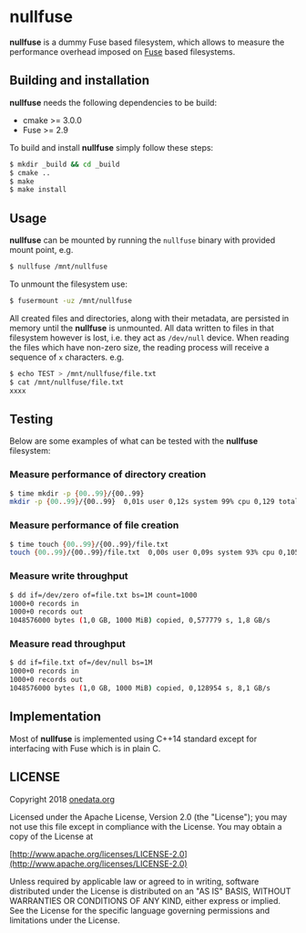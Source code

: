 # nullfuse

**nullfuse** is a dummy Fuse based filesystem, which allows to measure the performance overhead imposed on [Fuse](https://github.com/libfuse/libfuse) based filesystems.


## Building and installation

**nullfuse** needs the following dependencies to be build:

* cmake >= 3.0.0
* Fuse >= 2.9

To build and install **nullfuse** simply follow these steps:

```bash
$ mkdir _build && cd _build
$ cmake ..
$ make
$ make install
```

## Usage

**nullfuse** can be mounted by running the `nullfuse` binary with provided mount point, e.g.

```bash
$ nullfuse /mnt/nullfuse
```

To unmount the filesystem use:

```bash
$ fusermount -uz /mnt/nullfuse
```

All created files and directories, along with their metadata, are persisted in memory until the **nullfuse** is unmounted. All data written to files in that filesystem however is lost, i.e. they act as `/dev/null` device. When reading the files which have non-zero size, the reading process will receive a sequence of `x` characters. e.g.

```bash
$ echo TEST > /mnt/nullfuse/file.txt
$ cat /mnt/nullfuse/file.txt
xxxx
```

## Testing

Below are some examples of what can be tested with the **nullfuse** filesystem:

### Measure performance of directory creation

```bash
$ time mkdir -p {00..99}/{00..99}         
mkdir -p {00..99}/{00..99}  0,01s user 0,12s system 99% cpu 0,129 total
```

### Measure performance of file creation

```bash
$ time touch {00..99}/{00..99}/file.txt    
touch {00..99}/{00..99}/file.txt  0,00s user 0,09s system 93% cpu 0,105 total
```

### Measure write throughput 

```bash
$ dd if=/dev/zero of=file.txt bs=1M count=1000
1000+0 records in
1000+0 records out
1048576000 bytes (1,0 GB, 1000 MiB) copied, 0,577779 s, 1,8 GB/s
```

### Measure read throughput 

```bash
$ dd if=file.txt of=/dev/null bs=1M
1000+0 records in
1000+0 records out
1048576000 bytes (1,0 GB, 1000 MiB) copied, 0,128954 s, 8,1 GB/s
```


## Implementation

Most of **nullfuse** is implemented using C++14 standard except for interfacing with Fuse which is in plain C.



## LICENSE

Copyright 2018 [onedata.org](onedata.org)

Licensed under the Apache License, Version 2.0 (the "License"); you may not use this file except in compliance with the License. You may obtain a copy of the License at

[http://www.apache.org/licenses/LICENSE-2.0](http://www.apache.org/licenses/LICENSE-2.0)

Unless required by applicable law or agreed to in writing, software distributed under the License is distributed on an "AS IS" BASIS, WITHOUT WARRANTIES OR CONDITIONS OF ANY KIND, either express or implied. See the License for the specific language governing permissions and limitations under the License.

